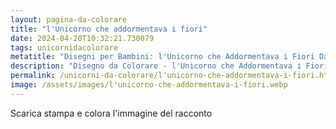 ```yaml
---
layout: pagina-da-colorare
title: "l'Unicorno che addormentava i fiori"
date: 2024-04-20T10:32:21.730079
tags: unicornidacolorare
metatitle: "Disegni per Bambini: l'Unicorno che Addormentava i Fiori Da Colorare"
description: "Disegno da Colorare - l'Unicorno che Addormentava i Fiori"
permalink: /unicorni-da-colorare/l'unicorno-che-addormentava-i-fiori.html
image: /assets/images/l'unicorno-che-addormentava-i-fiori.webp
---
```

Scarica stampa e colora l'immagine del racconto
        